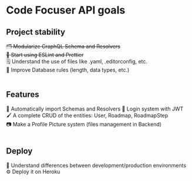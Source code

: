 # Code Focuser API goals

## Project stability

~~🗂 Modularize GraphQL Schema and Resolvers~~ <br>
~~💅 Start using ESLint and Prettier~~ <br>
🗒 Understand the use of files like .yaml, .editorconfig, etc. <br>
🔐 Improve Database rules (length, data types, etc.) <br>
<br>

## Features

🤖 Automatically import Schemas and Resolvers
🔑 Login system with JWT <br>
🖌 A complete CRUD of the entities: User, Roadmap, RoadmapStep <br>
📷 Make a Profile Picture system (files management in Backend) <br>
<br>

## Deploy

🌿 Understand differences between development/production environments <br>
⚙️ Deploy it on Heroku
